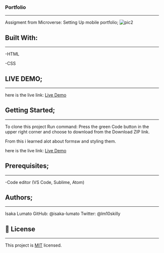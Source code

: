 ###  Portfolio
---
Assigment from Microverse: Setting Up mobile portfolio;
![pic2](https://user-images.githubusercontent.com/75973193/122625844-f00a6780-d0af-11eb-8697-326be07718a9.png)


## Built With:
---

-HTML

-CSS

## LIVE DEMO;
---
here is the live link: [Live Demo](https://isaka-lumato.github.io/portfolio/#)

## Getting Started;
---

To clone this project Run command: Press the green Code button in the upper right corner and choose to download from the Download ZIP link.

From this i learned alot about formsw and styling them.

here is the live link: [Live Demo](https://isaka-lumato.github.io/portfolio/)

## Prerequisites;
---

-Code editor (VS Code, Sublime, Atom)

## Authors;
---

Isaka Lumato
GitHub: @isaka-lumato
Twitter: @lm10skilly

## 📝 License
---

This project is [MIT](./MIT.md) licensed.

